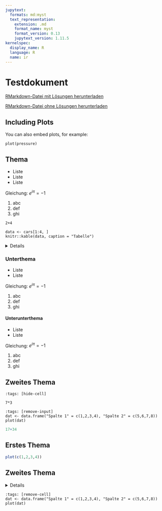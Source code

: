 ```yaml
---
jupytext:
  formats: md:myst
  text_representation:
    extension: .md
    format_name: myst
    format_version: 0.13
    jupytext_version: 1.11.5
kernelspec:
  display_name: R
  language: R
  name: ir
---
```



# Testdokument

<a href=https://raw.githubusercontent.com/Methods-Berlin/RTraining/main/Aufgaben_rmd/test_1.Rmd download=test_1.Rmd>RMarkdown-Datei mit Lösungen herunterladen</a>


<a href=https://github.com/Methods-Berlin/RTraining/tree/Rmd_ohne_Loesung/Rmd_ohne_Loesungen/test_1.Rmd download=test_1.Rmd>RMarkdown-Datei ohne Lösungen herunterladen</a>


## Including Plots

You can also embed plots, for example:

```{code-cell} r
plot(pressure)
```

## Thema

- Liste
- Liste
- Liste

Gleichung: $e^{i\pi} = -1$

1. abc
2. def
3. ghi


```{code-cell} r
2+4
```


```{code-cell} r
data <- cars[1:4, ]
knitr::kable(data, caption = "Tabelle")
```

<details>
Dies ist ein versteckter Textbaustein.
</details> 

### Unterthema 

- Liste
- Liste

Gleichung: $e^{i\pi} = -1$

1. abc
2. def
3. ghi

#### Unterunterthema

- Liste
- Liste

Gleichung: $e^{i\pi} = -1$

1. abc
2. def
3. ghi

## Zweites Thema



```{code-cell} r
:tags: [hide-cell]

7*3
```



```{code-cell} r
:tags: [remove-input]
dat <- data.frame("Spalte 1" = c(1,2,3,4), "Spalte 2" = c(5,6,7,8))
plot(dat)
```

``` r
17+34
```
## Erstes Thema

``` r
plot(c(1,2,3,4))
```


## Zweites Thema

<details>
<pre>
<code>
dat <- data.frame("Spalte 1" = c(4,3,2,1), "Spalte 2" = c(5,6,7,8))
plot(dat)
</code>
</pre>
</details> 

```{code-cell} r
:tags: [remove-cell]
dat <- data.frame("Spalte 1" = c(1,2,3,4), "Spalte 2" = c(5,6,7,8))
plot(dat)
```


